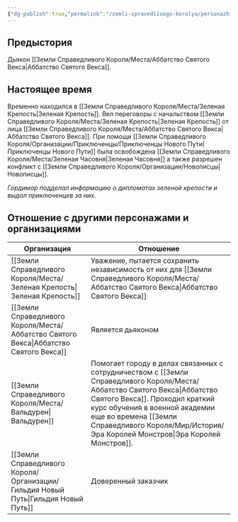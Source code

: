```yaml
---
{"dg-publish":true,"permalink":"/zemli-spravedlivogo-korolya/personazhi/gordimor/"}
---
```



## Предыстория
Дьякон [[Земли Справедливого Короля/Места/Аббатство Святого Векса\|Аббатство Святого Векса]].
## Настоящее время
Временно находился в [[Земли Справедливого Короля/Места/Зеленая Крепость\|Зеленая Крепость]]. Вел переговоры с начальством [[Земли Справедливого Короля/Места/Зеленая Крепость\|Зеленая Крепость]] от лица [[Земли Справедливого Короля/Места/Аббатство Святого Векса\|Аббатство Святого Векса]]. При помощи [[Земли Справедливого Короля/Организации/Приключенцы/Приключенцы Нового Пути\|Приключенцы Нового Пути]] была освобождена [[Земли Справедливого Короля/Места/Зеленая Часовня\|Зеленая Часовня]] а также разрешен конфликт с [[Земли Справедливого Короля/Организации/Новописцы\|Новописцы]]. 

*Гордимор подделал информацию о дипломатах зеленой крепости и выдал приключенцев за них.* 

## Отношение с другими персонажами и организациями

| Организация                 | Отношение                                                                                                                                                                     |
| --------------------------- | ----------------------------------------------------------------------------------------------------------------------------------------------------------------------------- |
| [[Земли Справедливого Короля/Места/Зеленая Крепость\|Зеленая Крепость]]        | Уважение, пытается сохранить независимость от них для [[Земли Справедливого Короля/Места/Аббатство Святого Векса\|Аббатство Святого Векса]]                                                                                             |
| [[Земли Справедливого Короля/Места/Аббатство Святого Векса\|Аббатство Святого Векса]] | Является дьяконом                                                                                                                                                             |
| [[Земли Справедливого Короля/Места/Вальдурен\|Вальдурен]]               | Помогает городу в делах связанных с сотрудничеством с [[Земли Справедливого Короля/Места/Аббатство Святого Векса\|Аббатство Святого Векса]]. Проходил краткий курс обучения в военной академии еще во времена [[Земли Справедливого Короля/Мир/История/Эра Королей Монстров\|Эра Королей Монстров]]. |
| [[Земли Справедливого Короля/Организации/Гильдия Новый Путь\|Гильдия Новый Путь]]      | Доверенный заказчик                                                                                                                                                           |


